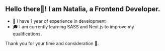 <h2 align="left"> Hello there👋! I am Natalia, a Frontend Developer.</h2>

- 🚀 I have 1 year of experience in development
- 🎓 I am currently learning SASS and Next.js to improve my qualifications.
   
Thank you for your time and consideration 💛.
<!--
**Natalia-Kalashnikova/Natalia-Kalashnikova** is a ✨ _special_ ✨ repository because its `README.md` (this file) appears on your GitHub profile.

Here are some ideas to get you started:

- 🔭 I’m currently working on ...
- 🌱 I’m currently learning ...
- 👯 I’m looking to collaborate on ...
- 🤔 I’m looking for help with ...
- 💬 Ask me about ...
- 📫 How to reach me: ...
- 😄 Pronouns: ...
- ⚡ Fun fact: ...
-->

